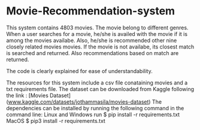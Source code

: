 # Movie-Recommendation-system

This system contains 4803 movies. The movie belong to different genres. When a user searches for a movie, he/she is availed with the movie if it is among the movies availabe.
Also, he/she is recommended other nine closely related movies movies. If the movie is not availabe, its closest match is searched and returned. Also recommendations based on 
match are returned.

The code is clearly explained for ease of understandability.

The resources for this system include a csv file conataining movies and a txt requirements file.
The dataset can be downloaded from Kaggle following the link : [Movies Dataset] (www.kaggle.com/datasets/jothammasila/movies-dataset)
The dependencies can be installed by running the following command in the command line:
Linux and Windows run  $ pip install -r requirements.txt
MacOS $ pip3 install -r requirements.txt

